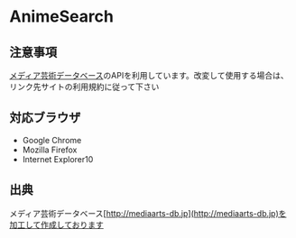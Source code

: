 # AnimeSearch

## 注意事項
[メディア芸術データベース](http://mediaarts-db.jp)のAPIを利用しています。改変して使用する場合は、リンク先サイトの利用規約に従って下さい

## 対応ブラウザ
- Google Chrome
- Mozilla Firefox
- Internet Explorer10

## 出典 
メディア芸術データベース[http://mediaarts-db.jp](http://mediaarts-db.jp)を加工して作成しております
